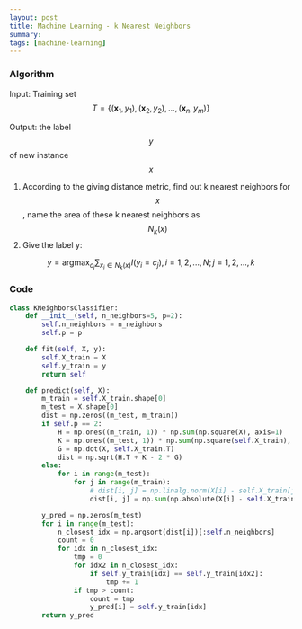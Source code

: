 ```yaml
---
layout: post
title: Machine Learning - k Nearest Neighbors
summary:
tags: [machine-learning]
---
```


### Algorithm

Input: Training set $$ T = \{ (\boldsymbol{x}_1, y_1),(\boldsymbol{x}_2, y_2),...,(\boldsymbol{x}_n, y_m) \} $$

Output: the label $$ y $$ of new instance $$ x $$

1. According to the giving distance metric, find out k nearest neighbors for $$ x $$, name the area of these k nearest neighbors as $$ N_k(x) $$
2. Give the label y:

$$
y = \mathop{\arg\max}_{c_j} \sum_{x_i\in N_k(x)}I(y_i = c_j), i = 1, 2, ..., N; j = 1, 2, ..., k
$$

### Code

``` python
class KNeighborsClassifier:
    def __init__(self, n_neighbors=5, p=2):
        self.n_neighbors = n_neighbors
        self.p = p

    def fit(self, X, y):
        self.X_train = X
        self.y_train = y
        return self

    def predict(self, X):
        m_train = self.X_train.shape[0]
        m_test = X.shape[0]
        dist = np.zeros((m_test, m_train))
        if self.p == 2:
            H = np.ones((m_train, 1)) * np.sum(np.square(X), axis=1)
            K = np.ones((m_test, 1)) * np.sum(np.square(self.X_train), axis=1)
            G = np.dot(X, self.X_train.T)
            dist = np.sqrt(H.T + K - 2 * G)
        else:
            for i in range(m_test):
                for j in range(m_train):
                    # dist[i, j] = np.linalg.norm(X[i] - self.X_train[j], ord=self.p)
                    dist[i, j] = np.sum(np.absolute(X[i] - self.X_train[j]) ** self.p) ** 1.0 / self.p

        y_pred = np.zeros(m_test)
        for i in range(m_test):
            n_closest_idx = np.argsort(dist[i])[:self.n_neighbors]
            count = 0
            for idx in n_closest_idx:
                tmp = 0
                for idx2 in n_closest_idx:
                    if self.y_train[idx] == self.y_train[idx2]:
                        tmp += 1
                if tmp > count:
                    count = tmp
                    y_pred[i] = self.y_train[idx]
        return y_pred
```

